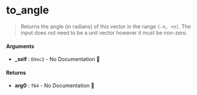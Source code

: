 # to\_angle

>  Returns the angle (in radians) of this vector in the range `[-π, +π]`.
>  The input does not need to be a unit vector however it must be non-zero.

#### Arguments

- **\_self** : `DVec2` \- No Documentation 🚧

#### Returns

- **arg0** : `f64` \- No Documentation 🚧